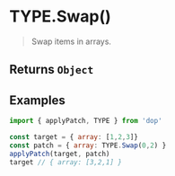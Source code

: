 # TYPE.Swap()

> Swap items in arrays.

## Returns `Object`

## Examples

```js
import { applyPatch, TYPE } from 'dop'

const target = { array: [1,2,3]}
const patch = { array: TYPE.Swap(0,2) }
applyPatch(target, patch)
target // { array: [3,2,1] }
```
